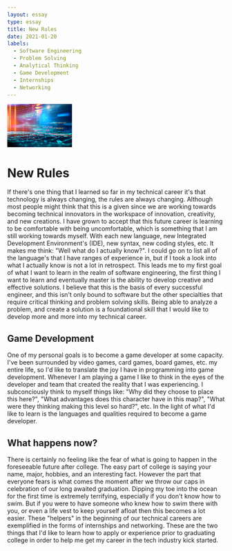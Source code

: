 ```yaml
---
layout: essay
type: essay
title: New Rules
date: 2021-01-20
labels:
  - Software Engineering
  - Problem Solving
  - Analytical Thinking
  - Game Development
  - Internships
  - Networking
---
```


<img src="../images/818.jpg" width="150" height="100">


# New Rules

If there's one thing that I learned so far in my technical career it's that technology is always changing, the rules are always changing. Although most people might think that this is a given since we are working towards becoming technical innovators in the workspace of innovation, creativity, and new creations. I have grown to accept that this future career is learning to be comfortable with being uncomfortable, which is something that I am still working towards myself. With each new language, new Integrated Development Environment's (IDE), new syntax, new coding styles, etc. It makes me think: "Well what do I actually know?". I could go on to list all of the language's that I have ranges of experience in, but if I took a look into what I actually know is not a lot in retrospect. This leads me to my first goal of what I want to learn in the realm of software engineering, the first thing I want to learn and eventually master is the ability to develop creative and effective solutions. I believe that this is the basis of every successful engineer, and this isn't only bound to software but the other specialties that require critical thinking and problem solving skills. Being able to analyze a problem, and create a solution is a foundational skill that I would like to develop more and more into my technical career. 

## Game Development

One of my personal goals is to become a game developer at some capacity. I've been surrounded by video games, card games, board games, etc. my entire life, so I'd like to translate the joy I have in programming into game development. Whenever I am playing a game I like to think in the eyes of the developer and team that created the reality that I was experiencing. I subconciously think to myself things like: "Why did they choose to place this here?", "What advantages does this character have in this map?", "What were they thinking making this level so hard?", etc. In the light of what I'd like to learn is the languages and qualities required to become a game developer. 

## What happens now?

There is certainly no feeling like the fear of what is going to happen in the foreseeable future after college. The easy part of college is saying your name, major, hobbies, and an interesting fact. However the part that everyone fears is what comes the moment after we throw our caps in celebration of our long awaited graduation. Dipping my toe into the ocean for the first time is extremely terrifying, especially if you don't know how to swim. But if you were to have someone who knew how to swim there with you, or even a life vest to keep yourself afloat then this becomes a lot easier. These "helpers" in the beginning of our technical careers are exemplified in the forms of internships and networking. These are the two things that I'd like to learn how to apply or experience prior to graduating college in order to help me get my career in the tech industry kick started. 

